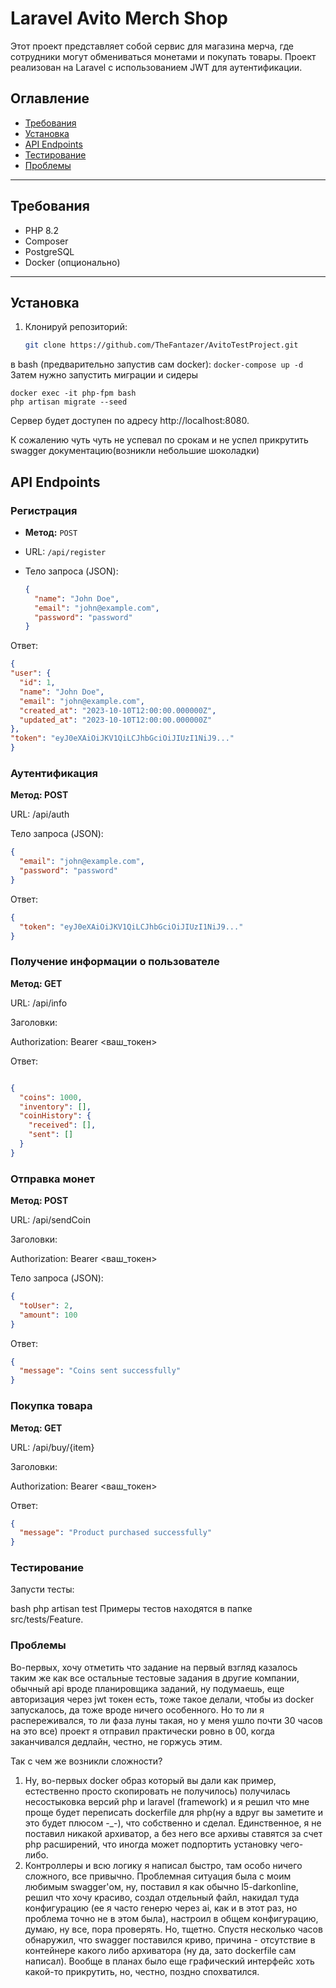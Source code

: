 # Laravel Avito Merch Shop

Этот проект представляет собой сервис для магазина мерча, где сотрудники могут обмениваться монетами и покупать товары. Проект реализован на Laravel с использованием JWT для аутентификации.

## Оглавление

- [Требования](#требования)
- [Установка](#установка)
- [API Endpoints](#api-endpoints)
- [Тестирование](#тестирование)
- [Проблемы](#проблемы)

---

## Требования

- PHP 8.2
- Composer
- PostgreSQL
- Docker (опционально)

---

## Установка

1. Клонируй репозиторий:

   ```bash
   git clone https://github.com/TheFantazer/AvitoTestProject.git
   
в bash (предварительно запустив сам docker): 
```docker-compose up -d```
Затем нужно запустить миграции и сидеры
```  
docker exec -it php-fpm bash
php artisan migrate --seed
```


Сервер будет доступен по адресу http://localhost:8080.


К сожалению чуть чуть не успевал по срокам и не успел прикрутить swagger документацию(возникли небольшие шоколадки)


## API Endpoints
### Регистрация

- **Метод:** `POST`
- URL: `/api/register`
- Тело запроса (JSON):

  ```json
  {
    "name": "John Doe",
    "email": "john@example.com",
    "password": "password"
  }
Ответ:

  ```json 
{
  "user": {
    "id": 1,
    "name": "John Doe",
    "email": "john@example.com",
    "created_at": "2023-10-10T12:00:00.000000Z",
    "updated_at": "2023-10-10T12:00:00.000000Z"
  },
  "token": "eyJ0eXAiOiJKV1QiLCJhbGciOiJIUzI1NiJ9..."
}
```
### Аутентификация
**Метод: POST**

URL: /api/auth

Тело запроса (JSON):

```json
{
  "email": "john@example.com",
  "password": "password"
}
```
Ответ:

```json
{
  "token": "eyJ0eXAiOiJKV1QiLCJhbGciOiJIUzI1NiJ9..."
}
```
### Получение информации о пользователе
**Метод: GET**

URL: /api/info

Заголовки:

Authorization: Bearer <ваш_токен>

Ответ:

```json

{
  "coins": 1000,
  "inventory": [],
  "coinHistory": {
    "received": [],
    "sent": []
  }
}
```
### Отправка монет
**Метод: POST**

URL: /api/sendCoin

Заголовки:

Authorization: Bearer <ваш_токен>

Тело запроса (JSON):

```json
{
  "toUser": 2,
  "amount": 100
}
```
Ответ:

```json
{
  "message": "Coins sent successfully"
}
```
### Покупка товара
**Метод: GET**

URL: /api/buy/{item}

Заголовки:

Authorization: Bearer <ваш_токен>

Ответ:

```json
{
  "message": "Product purchased successfully"
}
```
### Тестирование
Запусти тесты:

bash
php artisan test
Примеры тестов находятся в папке src/tests/Feature.

### Проблемы
Во-первых, хочу отметить что задание на первый взгляд казалось таким же как все остальные тестовые задания в другие компании, обычный api вроде планировщика заданий, ну подумаешь, еще авторизация через jwt токен есть, тоже такое делали, чтобы из docker запускалось, да тоже вроде ничего особенного. Но то ли я распереживался, то ли фаза луны такая, но у меня ушло почти 30 часов на это все) проект я отправил практически ровно в 00, когда заканчивался дедлайн, честно, не горжусь этим.

Так с чем же возникли сложности?
1) Ну, во-первых docker образ который вы дали как пример, естественно просто скопировать не получилось) получилась несостыковка версий php и laravel (framework) и я решил что мне проще будет переписать dockerfile для php(ну а вдруг вы заметите и это будет плюсом -_-), что собственно и сделал. Единственное, я не поставил никакой архиватор, а без него все архивы ставятся за счет php расширений, что иногда может подпортить установку чего-либо. 
2) Контроллеры и всю логику я написал быстро, там особо ничего сложного, все привычно. Проблемная ситуация была с моим любимым swagger'ом, ну, поставил я как обычно l5-darkonline, решил что хочу красиво, создал отдельный файл, накидал туда конфигурацию (ее я часто генерю через ai, как и в этот раз, но проблема точно не в этом была), настроил в общем конфигурацию, думаю, ну все, пора проверять. Но, тщетно. Спустя несколько часов обнаружил, что swagger поставился криво, причина - отсутствие в контейнере какого либо архиватора (ну да, зато dockerfile сам написал). Вообще в планах было еще графический интерфейс хоть какой-то прикрутить, но, честно, поздно спохватился. 
